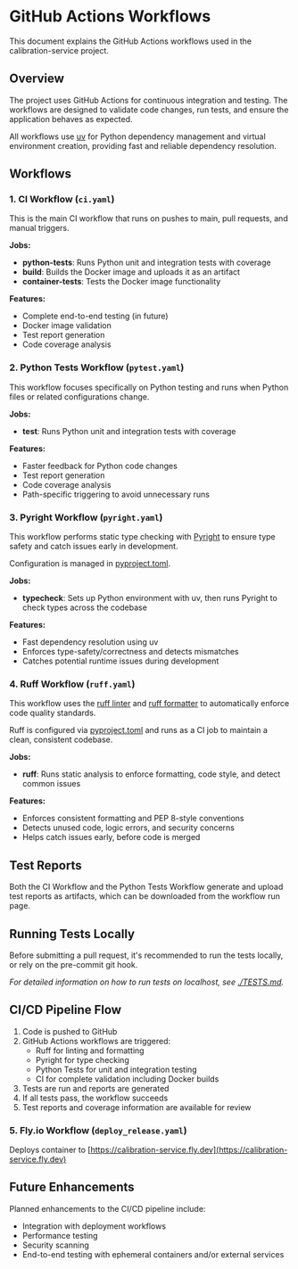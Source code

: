 # GitHub Actions Workflows

This document explains the GitHub Actions workflows used in the calibration-service project.

## Overview

The project uses GitHub Actions for continuous integration and testing. The workflows are designed to validate code
changes, run tests, and ensure the application behaves as expected.

All workflows use [uv](https://github.com/astral-sh/uv) for Python dependency management and virtual environment
creation, providing fast and reliable dependency resolution.

## Workflows

### 1. CI Workflow (`ci.yaml`)

This is the main CI workflow that runs on pushes to main, pull requests, and manual triggers.

**Jobs:**

- **python-tests**: Runs Python unit and integration tests with coverage
- **build**: Builds the Docker image and uploads it as an artifact
- **container-tests**: Tests the Docker image functionality

**Features:**

- Complete end-to-end testing (in future)
- Docker image validation
- Test report generation
- Code coverage analysis

### 2. Python Tests Workflow (`pytest.yaml`)

This workflow focuses specifically on Python testing and runs when Python files or related configurations change.

**Jobs:**

- **test**: Runs Python unit and integration tests with coverage

**Features:**

- Faster feedback for Python code changes
- Test report generation
- Code coverage analysis
- Path-specific triggering to avoid unnecessary runs

### 3. Pyright Workflow (`pyright.yaml`)

This workflow performs static type checking with [Pyright](https://microsoft.github.io/pyright) to ensure type safety
and catch issues early in development.

Configuration is managed in [pyproject.toml](../pyproject.toml).

**Jobs:**

- **typecheck**: Sets up Python environment with uv, then runs Pyright to check types across the codebase

**Features:**

- Fast dependency resolution using uv
- Enforces type-safety/correctness and detects mismatches
- Catches potential runtime issues during development

### 4. Ruff Workflow (`ruff.yaml`)

This workflow uses the [ruff linter](https://docs.astral.sh/ruff/linter/)
and [ruff formatter](https://docs.astral.sh/ruff/formatter/)
to automatically enforce code quality standards.

Ruff is configured via [pyproject.toml](../pyproject.toml) and runs as a CI job to maintain a clean, consistent
codebase.

**Jobs:**

- **ruff**: Runs static analysis to enforce formatting, code style, and detect common issues

**Features:**

- Enforces consistent formatting and PEP 8-style conventions
- Detects unused code, logic errors, and security concerns
- Helps catch issues early, before code is merged

## Test Reports

Both the CI Workflow and the Python Tests Workflow generate and upload test reports as artifacts, which can be
downloaded from the workflow run page.

## Running Tests Locally

Before submitting a pull request, it's recommended to run the tests locally, or rely on the pre-commit git hook.

_For detailed information on how to run tests on localhost, see [./TESTS.md](TESTS.md)._

## CI/CD Pipeline Flow

1. Code is pushed to GitHub
2. GitHub Actions workflows are triggered:
    - Ruff for linting and formatting
    - Pyright for type checking
    - Python Tests for unit and integration testing
    - CI for complete validation including Docker builds
3. Tests are run and reports are generated
4. If all tests pass, the workflow succeeds
5. Test reports and coverage information are available for review

### 5. Fly.io Workflow (`deploy_release.yaml`)

Deploys container to [https://calibration-service.fly.dev](https://calibration-service.fly.dev)

## Future Enhancements

Planned enhancements to the CI/CD pipeline include:

- Integration with deployment workflows
- Performance testing
- Security scanning
- End-to-end testing with ephemeral containers and/or external services
